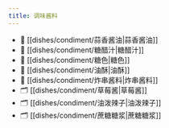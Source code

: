 ```yaml
---
title: 调味酱料
---
```

- 📄 [[dishes/condiment/蒜香酱油|蒜香酱油]]
- 📄 [[dishes/condiment/糖醋汁|糖醋汁]]
- 📄 [[dishes/condiment/糖色|糖色]]
- 📄 [[dishes/condiment/油酥|油酥]]
- 📄 [[dishes/condiment/炸串酱料|炸串酱料]]
- 🗂️ [[dishes/condiment/草莓酱|草莓酱]]
- 🗂️ [[dishes/condiment/油泼辣子|油泼辣子]]
- 🗂️ [[dishes/condiment/蔗糖糖浆|蔗糖糖浆]]